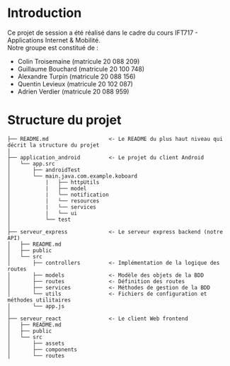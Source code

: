 # Introduction
Ce projet de session a été réalisé dans le cadre du cours IFT717 - Applications Internet & Mobilité.<br/>
Notre groupe est constitué de :
- Colin Troisemaine (matricule 20 088 209)
- Guillaume Bouchard (matricule 20 100 748)
- Alexandre Turpin (matricule 20 088 156)
- Quentin Levieux (matricule 20 102 087)
- Adrien Verdier (matricule 20 088 959)


# Structure du projet

    ├── README.md                   <- Le README du plus haut niveau qui décrit la structure du projet
    │
    ├── application_android         <- Le projet du client Android
    │   └── app.src
    │       ├── androidTest
    │       └── main.java.com.example.koboard
    │           |   ├── httpUtils
    │           |   ├── model
    │           |   └── notification
    │           |   └── resources
    │           |   └── services
    │           |   └── ui
    │           └── test
    │
    ├── serveur_express             <- Le serveur express backend (notre API)
    │   ├── README.md
    │   ├── public                  
    │   └── src
    │       ├── controllers         <- Implémentation de la logique des routes
    │       ├── models              <- Modèle des objets de la BDD
    │       ├── routes              <- Définition des routes
    │       ├── services            <- Méthodes de gestion de la BDD
    │       └── utils               <- Fichiers de configuration et méthodes utilitaires
    │       └── app.js
    │
    ├── serveur_react               <- Le client Web frontend
    │   ├── README.md
    │   ├── public
    │   └── src
    │       ├── assets
    │       ├── components
    │       └── routes
